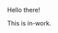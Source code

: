 Hello there! 

This is in-work.
<!---
thwait/thwait is a ✨ special ✨ repository because its `README.md` (this file) appears on your GitHub profile.
You can click the Preview link to take a look at your changes.
--->
